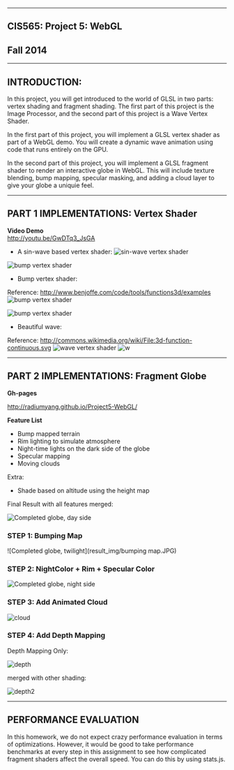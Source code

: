 -------------------------------------------------------------------------------
CIS565: Project 5: WebGL
-------------------------------------------------------------------------------
Fall 2014
-------------------------------------------------------------------------------

-------------------------------------------------------------------------------
INTRODUCTION:
-------------------------------------------------------------------------------
In this project, you will get introduced to the world of GLSL in two parts: 
vertex shading and fragment shading. The first part of this project is the 
Image Processor, and the second part of this project is a Wave Vertex Shader.

In the first part of this project, you will implement a GLSL vertex shader as 
part of a WebGL demo. You will create a dynamic wave animation using code that 
runs entirely on the GPU.

In the second part of this project, you will implement a GLSL fragment shader
to render an interactive globe in WebGL. This will include texture blending,
bump mapping, specular masking, and adding a cloud layer to give your globe a 
uniquie feel.

-------------------------------------------------------------------------------
PART 1 IMPLEMENTATIONS: Vertex Shader
-------------------------------------------------------------------------------
**Video Demo**  
http://youtu.be/GwDTq3_JsGA

* A sin-wave based vertex shader:
![sin-wave vertex shader](result_img/1A.JPG)

![bump vertex shader](result_img/sinwave.gif)

* Bump vertex shader:

Reference: http://www.benjoffe.com/code/tools/functions3d/examples
![bump vertex shader](result_img/1B_Bump.JPG)

![bump vertex shader](result_img/bump.gif)

* Beautiful wave:

Reference: http://commons.wikimedia.org/wiki/File:3d-function-continuous.svg
![wave vertex shader](result_img/1B_Wave.JPG)
![w](result_img/beautifulwave.gif)

-------------------------------------------------------------------------------
PART 2 IMPLEMENTATIONS: Fragment Globe 
-------------------------------------------------------------------------------

**Gh-pages**

http://radiumyang.github.io/Project5-WebGL/


**Feature List**

* Bump mapped terrain
* Rim lighting to simulate atmosphere
* Night-time lights on the dark side of the globe
* Specular mapping
* Moving clouds

Extra:
* Shade based on altitude using the height map

Final Result with all features merged:

![Completed globe, day side](result_img/2_height_merged2.JPG)

### STEP 1: Bumping Map

![Completed globe, twilight](result_img/bumping map.JPG)

### STEP 2: NightColor + Rim + Specular Color

![Completed globe, night side](result_img/2_night_spec.JPG)

### STEP 3: Add Animated Cloud

![cloud](result_img/good_basic_globe.JPG)

### STEP 4: Add Depth Mapping

Depth Mapping Only:

![depth](result_img/2_height2.JPG)

merged with other shading:

![depth2](result_img/2_height_merged2.JPG)


-------------------------------------------------------------------------------
PERFORMANCE EVALUATION
-------------------------------------------------------------------------------

In this homework, we do not expect crazy performance evaluation in terms of
optimizations.  However, it would be good to take performance benchmarks at
every step in this assignment to see how complicated fragment shaders affect the
overall speed.  You can do this by using stats.js.

